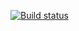 [![Build status](https://ci.appveyor.com/api/projects/status/y0sq59p86l2mfmfm?svg=true)](https://ci.appveyor.com/project/AlexandraChernova/page-object)